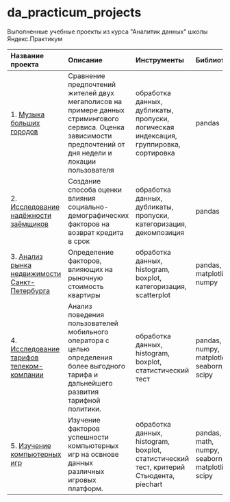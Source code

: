 # da_practicum_projects
Выполненные учебные проекты из курса "Аналитик данных" школы Яндекс.Практикум

| Название проекта | Описание | Инструменты | Библиотеки |
| :-------------------- | :--------------------- |:--------------------------- |:--------------------------- |
| 1. [Музыка больших городов](https://github.com/dsaulin/da_practicum_projects/tree/main/big_cities_music "Музыка больших городов") | Сравнение предпочтений жителей двух мегаполисов на примере данных стримингового сервиса. Оценка зависимости предпочтений от дня недели и локации пользователя  | обработка данных, дубликаты, пропуски, логическая индексация, группировка, сортировка | pandas |
| 2. [Исследование надёжности заёмщиков](https://github.com/dsaulin/da_practicum_projects/tree/main/debtor_evaluation "Исследование надёжности заёмщиков") | Создание способа оценки влияния социально-демографических факторов на возврат кредита в срок  | обработка данных, дубликаты, пропуски, категоризация, декомпозиция | pandas |
| 3. [Анализ рынка недвижимости Санкт-Петербурга](https://github.com/dsaulin/da_practicum_projects/tree/main/spb_real_estate "Анализ рынка недвижимости Санкт-Петербурга") | Определение факторов, влияющих на рыночную стоимость квартиры | обработка данных, histogram, boxplot, категоризация, scatterplot | pandas, matplotlib, numpy |
| 4. [Исследование тарифов телеком-компании](https://github.com/dsaulin/da_practicum_projects/tree/main/telekom_tariff "Исследование тарифов телеком-компании") | Анализ поведения пользователей мобильного оператора с целью определения более выгодного тарифа и дальнейшего развития тарифной политики. | обработка данных, histogram, boxplot, статистический тест | pandas, numpy, matplotleab, seaborn, scipy |
| 5. [Изучение компьютерных игр](https://github.com/dsaulin/da_practicum_projects/tree/main/telekom_tariff "Изучение компьютерных игр") | Изучение факторов успешности компьютерных игр на освнове данных различных игровых платформ. | обработка данных, histogram, boxplot, статистический тест, критерий Стьюдента, piechart | pandas, math, numpy, seaborn, matplotlib, scipy |


